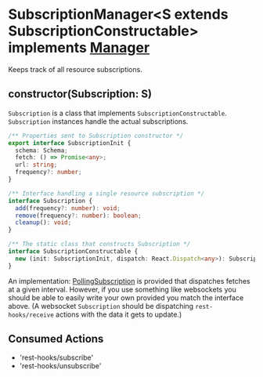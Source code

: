 # SubscriptionManager\<S extends SubscriptionConstructable> implements [Manager](./Manager.md)

Keeps track of all resource subscriptions.

## constructor(Subscription: S)

`Subscription` is a class that implements `SubscriptionConstructable`. `Subscription` instances
handle the actual subscriptions.

```typescript
/** Properties sent to Subscription constructor */
export interface SubscriptionInit {
  schema: Schema;
  fetch: () => Promise<any>;
  url: string;
  frequency?: number;
}

/** Interface handling a single resource subscription */
interface Subscription {
  add(frequency?: number): void;
  remove(frequency?: number): boolean;
  cleanup(): void;
}

/** The static class that constructs Subscription */
interface SubscriptionConstructable {
  new (init: SubscriptionInit, dispatch: React.Dispatch<any>): Subscription;
}
```

An implementation: [PollingSubscription](./PollingSubscription.md) is provided
that dispatches fetches at a given interval. However, if you use something like websockets
you should be able to easily write your own provided you match the interface above.
(A websocket `Subscription` should be dispatching `rest-hooks/receive` actions with
the data it gets to update.)

## Consumed Actions

- 'rest-hooks/subscribe'
- 'rest-hooks/unsubscribe'
